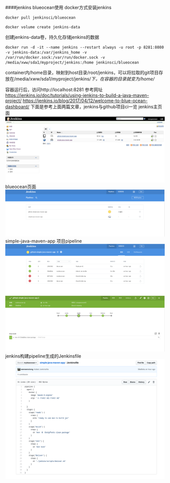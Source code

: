####jenkins blueocean使用
docker方式安装jenkins
```
docker pull jenkinsci/blueocean
```
```
docker volume create jenkins-data
```
创建jenkins-data卷，持久化存储jenkins的数据
```
docker run -d -it --name jenkins --restart always -u root -p 8281:8080 -v jenkins-data:/var/jenkins_home -v /var/run/docker.sock:/var/run/docker.sock -v /media/xww/sda1/myproject/jenkins:/home jenkinsci/blueocean
```

container内/home目录，映射到host目录/root/jenkins，可以将拉取的git项目存放在/media/xww/sda1/myproject/jenkins/*下，在容器的目录就变为/home/*

容器运行后，访问http://localhost:8281
参考网址
https://jenkins.io/doc/tutorials/using-jenkins-to-build-a-java-maven-project/
https://jenkins.io/blog/2017/04/12/welcome-to-blue-ocean-dashboard/
下面是参考上面两篇文章，jenkins与github项目ci一览
jenkins主页面
![homepage](./jenkins/homepage.png "homepage")
blueocean页面
![blueocean](./jenkins/blueocean.png "blueocean")
simple-java-maven-app 项目pipeline
![pipeline](./jenkins/pipeline.png "pipeline")
![pipelineactive](./jenkins/pipelineactive.png "pipelineactive")
jenkins构建pipeline生成的Jenkinsfile
![Jenkinsfile](./jenkins/Jenkinsfile.png "Jenkinsfile")